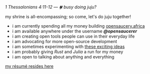 _1 Thessalonians 4:11-12  —  🍀 busy doing juju?_
 
 my shrine is all-encompassing; so come, let's do juju together!

- i am currently spending all my money building [opensaucery.africa](https://opensaucery.africa)
- i am available anywhere under the username **_@opensaucerer_**
- i am creating open tools people can use in their everyday life
- i am advocating for more open-source development
- i am sometimes experimenting with [these exciting ideas](https://chat.openai.com/share/ce260ddf-468f-4ab1-804a-c214376cce29)
- i am probably giving *Rust* and *Julia* a run for my money
- i am open to talking about anything and everything

[my résumé resides here](https://abbrefy.xyz/resumeng)
